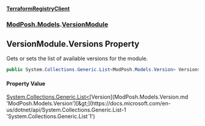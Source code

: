 #### [TerraformRegistryClient](index.md 'index')
### [ModPosh.Models](ModPosh.Models.md 'ModPosh.Models').[VersionModule](ModPosh.Models.VersionModule.md 'ModPosh.Models.VersionModule')

## VersionModule.Versions Property

Gets or sets the list of available versions for the module.

```csharp
public System.Collections.Generic.List<ModPosh.Models.Version> Versions { get; set; }
```

#### Property Value
[System.Collections.Generic.List&lt;](https://docs.microsoft.com/en-us/dotnet/api/System.Collections.Generic.List-1 'System.Collections.Generic.List`1')[Version](ModPosh.Models.Version.md 'ModPosh.Models.Version')[&gt;](https://docs.microsoft.com/en-us/dotnet/api/System.Collections.Generic.List-1 'System.Collections.Generic.List`1')